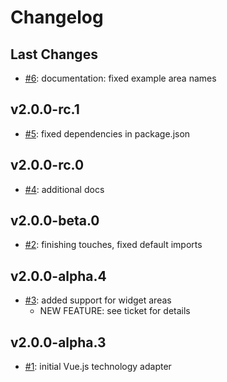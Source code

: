 # Changelog

## Last Changes

- [#6](https://github.com/LaxarJS/laxar-vue-adapter/issues/6): documentation: fixed example area names


## v2.0.0-rc.1

- [#5](https://github.com/LaxarJS/laxar-vue-adapter/issues/5): fixed dependencies in package.json


## v2.0.0-rc.0

- [#4](https://github.com/LaxarJS/laxar-vue-adapter/issues/4): additional docs


## v2.0.0-beta.0

- [#2](https://github.com/LaxarJS/laxar-vue-adapter/issues/2): finishing touches, fixed default imports


## v2.0.0-alpha.4

- [#3](https://github.com/LaxarJS/laxar-vue-adapter/issues/3): added support for widget areas
    + NEW FEATURE: see ticket for details


## v2.0.0-alpha.3

- [#1](https://github.com/LaxarJS/laxar-vue-adapter/issues/1): initial Vue.js technology adapter
